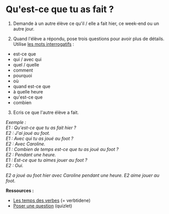 # Qu'est-ce que tu as fait ?

1. Demande à un autre élève ce qu'il / elle a fait hier, ce week-end ou un autre jour.

2. Quand l'élève a répondu, pose trois questions pour avoir plus de détails. Utilise [les mots interrogatifs](https://quizlet.com/_4oejkf) :
- est-ce que
- qui / avec qui
- quel / quelle
- comment
- pourquoi
- où
- quand est-ce que
- à quelle heure
- qu'est-ce que
- combien

3. Ecris ce que l'autre élève a fait.


_Exemple :  
E1 : Qu'est-ce que tu as fait hier ?  
E2 : J'ai joué au foot.  
E1 : Avec qui tu as joué au foot ?  
E2 : Avec Caroline.  
E1 : Combien de temps est-ce que tu as joué au foot ?  
E2 : Pendant une heure.  
E1 : Est-ce que tu aimes jouer au foot ?  
E2 : Oui._

_E2 a joué au foot hier avec Caroline pendant une heure. E2 aime jouer au foot._

__Ressources :__
- [Les temps des verbes](https://malemuk.github.io/Laer-Fransk/grammaire/conjugaison/temps.html) (= verbtidene)
- [Poser une question](https://quizlet.com/_4oejkf) (quizlet)
